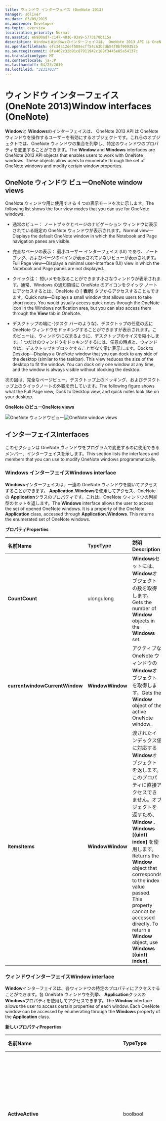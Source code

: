 ```yaml
---
title: ウィンドウ インターフェイス (OneNote 2013)
manager: soliver
ms.date: 03/09/2015
ms.audience: Developer
ms.topic: overview
localization_priority: Normal
ms.assetid: e6900ad7-c147-4816-93a9-5773170b115a
description: WindowとWindowsのインターフェイスは、 OneNote 2013 API は OneNote ウィンドウを操作するユーザーを有効にするオブジェクトです。これらのオブジェクトでは、OneNote ウィンドウの集合を列挙し、特定のウィンドウのプロパティを変更することができます。
ms.openlocfilehash: efc34312def588ecff54c63b3db84f8bf909352b
ms.sourcegitcommit: 8fe462c32b91c87911942c188f3445e85a54137c
ms.translationtype: MT
ms.contentlocale: ja-JP
ms.lasthandoff: 04/23/2019
ms.locfileid: "32317037"
---
```

# <a name="window-interfaces-onenote"></a><span data-ttu-id="1845c-104">ウィンドウ インターフェイス (OneNote 2013)</span><span class="sxs-lookup"><span data-stu-id="1845c-104">Window interfaces (OneNote)</span></span>

<span data-ttu-id="1845c-p102">**Window**と **Windows**のインターフェイスは、 OneNote 2013 API は OneNote ウィンドウを操作するユーザーを有効にするオブジェクトです。これらのオブジェクトでは、OneNote ウィンドウの集合を列挙し、特定のウィンドウのプロパティを変更することができます。</span><span class="sxs-lookup"><span data-stu-id="1845c-p102">The **Window** and **Windows** interfaces are OneNote 2013 API objects that enables users to work with OneNote windows. These objects allow users to enumerate through the set of OneNote windows and modify certain window properties.</span></span> 
  
## <a name="onenote-window-views"></a><span data-ttu-id="1845c-107">OneNote ウィンドウ ビュー</span><span class="sxs-lookup"><span data-stu-id="1845c-107">OneNote window views</span></span>

<span data-ttu-id="1845c-108">OneNote ウィンドウ用に使用できる 4 つの表示モードを次に示します。</span><span class="sxs-lookup"><span data-stu-id="1845c-108">The following list shows the four view modes that you can use for OneNote windows:</span></span> 
  
- <span data-ttu-id="1845c-109">通常のビュー： ノートブックとページのナビゲーション ウィンドウに表示されている既定の OneNote ウィンドウが表示されます。</span><span class="sxs-lookup"><span data-stu-id="1845c-109">Normal view—Displays the default OneNote window in which the Notebook and Page navigation panes are visible.</span></span>
    
- <span data-ttu-id="1845c-110">完全なページの表示： 最小ユーザー インターフェイス (UI) であり、ノートブック、およびページのペインが表示されていないビューが表示されます。</span><span class="sxs-lookup"><span data-stu-id="1845c-110">Full Page view—Displays a minimal user-interface (UI) view in which the Notebook and Page panes are not displayed.</span></span>
    
- <span data-ttu-id="1845c-p103">クイック注： 短いメモを取ることができます小さなウィンドウが表示されます。通常、Windows の通知領域に OneNote のアイコンをクイック ノートにアクセスするとは、OneNote の [ **表示**] タブからアクセスすることもできます。</span><span class="sxs-lookup"><span data-stu-id="1845c-p103">Quick note—Displays a small window that allows users to take short notes. You would usually access quick notes through the OneNote icon in the Windows notification area, but you can also access them through the **View** tab in OneNote.</span></span> 
    
- <span data-ttu-id="1845c-p104">デスクトップの端に-(タスク バーのような)、デスクトップの任意の辺に OneNote ウィンドウをドッキングすることができますが表示されます。このビューは、ウィンドウに収まるように、デスクトップのサイズを縮小します。1 つだけのウィンドウをドッキングするには、任意の時点と、ウィンドウは、デスクトップをブロックすることがなく常に表示します。</span><span class="sxs-lookup"><span data-stu-id="1845c-p104">Dock to Desktop—Displays a OneNote window that you can dock to any side of the desktop (similar to the taskbar). This view reduces the size of the desktop to fit the window. You can dock only one window at any time, and the window is always visible without blocking the desktop.</span></span> 
    
<span data-ttu-id="1845c-116">次の図は、完全なページビュー、デスクトップ上のドッキング、およびデスクトップ上のクイックノートの外観を示しています。</span><span class="sxs-lookup"><span data-stu-id="1845c-116">The following figure shows what the Full Page view, Dock to Desktop view, and quick notes look like on your desktop.</span></span>
  
<span data-ttu-id="1845c-117">**OneNote のビュー**</span><span class="sxs-lookup"><span data-stu-id="1845c-117">**OneNote views**</span></span>

<span data-ttu-id="1845c-118">![OneNote ウィンドウビュー](media/ON15Con_views.jpg "OneNote ウィンドウビュー")</span><span class="sxs-lookup"><span data-stu-id="1845c-118">![OneNote window views](media/ON15Con_views.jpg "OneNote window views")</span></span>
  
## <a name="interfaces"></a><span data-ttu-id="1845c-119">インターフェイス</span><span class="sxs-lookup"><span data-stu-id="1845c-119">Interfaces</span></span>

<span data-ttu-id="1845c-120">このセクションは OneNote ウィンドウをプログラムで変更するのに使用できるメンバー、インターフェイスを示します。</span><span class="sxs-lookup"><span data-stu-id="1845c-120">This section lists the interfaces and members that you can use to modify OneNote windows programmatically.</span></span>
  
### <a name="windows-interface"></a><span data-ttu-id="1845c-121">Windows インターフェイス</span><span class="sxs-lookup"><span data-stu-id="1845c-121">Windows interface</span></span>

<span data-ttu-id="1845c-p105">**Windows**インターフェイスは、一連の OneNote ウィンドウを開いてアクセスすることができます。 **Application.Windows**を使用してアクセス、OneNote の **Application**クラスのプロパティです。これは、OneNote ウィンドウの列挙型のセットを返します。</span><span class="sxs-lookup"><span data-stu-id="1845c-p105">The **Windows** interface allows the user to access the set of opened OneNote windows. It is a property of the OneNote **Application** class, accessed through **Application.Windows**. This returns the enumerated set of OneNote windows.</span></span> 
  
<span data-ttu-id="1845c-125">**プロパティ**</span><span class="sxs-lookup"><span data-stu-id="1845c-125">**Properties**</span></span>

|<span data-ttu-id="1845c-126">**名前**</span><span class="sxs-lookup"><span data-stu-id="1845c-126">**Name**</span></span>|<span data-ttu-id="1845c-127">**Type**</span><span class="sxs-lookup"><span data-stu-id="1845c-127">**Type**</span></span>|<span data-ttu-id="1845c-128">**説明**</span><span class="sxs-lookup"><span data-stu-id="1845c-128">**Description**</span></span>|
|:-----|:-----|:-----|
|<span data-ttu-id="1845c-129">**Count**</span><span class="sxs-lookup"><span data-stu-id="1845c-129">**Count**</span></span> <br/> |<span data-ttu-id="1845c-130">ulong</span><span class="sxs-lookup"><span data-stu-id="1845c-130">ulong</span></span>  <br/> |<span data-ttu-id="1845c-131">**Windows**セットには、 **Window**オブジェクトの数を取得します。</span><span class="sxs-lookup"><span data-stu-id="1845c-131">Gets the number of **Window** objects in the **Windows** set.</span></span>  <br/> |
|<span data-ttu-id="1845c-132">**currentwindow**</span><span class="sxs-lookup"><span data-stu-id="1845c-132">**CurrentWindow**</span></span> <br/> |<span data-ttu-id="1845c-133">**Window**</span><span class="sxs-lookup"><span data-stu-id="1845c-133">**Window**</span></span> <br/> |<span data-ttu-id="1845c-134">アクティブな OneNote ウィンドウの **Window**オブジェクトを取得します。</span><span class="sxs-lookup"><span data-stu-id="1845c-134">Gets the **Window** object of the active OneNote window.</span></span>  <br/> |
|<span data-ttu-id="1845c-135">**Items**</span><span class="sxs-lookup"><span data-stu-id="1845c-135">**Items**</span></span> <br/> |<span data-ttu-id="1845c-136">**Window**</span><span class="sxs-lookup"><span data-stu-id="1845c-136">**Window**</span></span> <br/> |<span data-ttu-id="1845c-p106">渡されたインデックス値に対応する **Window**オブジェクトを返します。このプロパティに直接アクセスできません。オブジェクトを返すため、 **Window** 、 **Windows [(uint) index]** を使用します。 </span><span class="sxs-lookup"><span data-stu-id="1845c-p106">Returns the **Window** object that corresponds to the index value passed. This property cannot be accessed directly. To return a **Window** object, use **Windows [(uint) index]**.  </span></span><br/> |
   
### <a name="window-interface"></a><span data-ttu-id="1845c-140">ウィンドウインターフェイス</span><span class="sxs-lookup"><span data-stu-id="1845c-140">Window interface</span></span>

<span data-ttu-id="1845c-p107">**Window**インターフェイスは、各ウィンドウの特定のプロパティにアクセスすることができます。各 OneNote ウィンドウを列挙、 **Application**クラスの **Windows**プロパティを使用してアクセスできます。</span><span class="sxs-lookup"><span data-stu-id="1845c-p107">The **Window** interface allows the user to access certain properties of each window. Each OneNote window can be accessed by enumerating through the **Windows** property of the **Application** class.</span></span> 
  
<span data-ttu-id="1845c-143">**新しいプロパティ**</span><span class="sxs-lookup"><span data-stu-id="1845c-143">**Properties**</span></span>

|<span data-ttu-id="1845c-144">**名前**</span><span class="sxs-lookup"><span data-stu-id="1845c-144">**Name**</span></span>|<span data-ttu-id="1845c-145">**Type**</span><span class="sxs-lookup"><span data-stu-id="1845c-145">**Type**</span></span>|<span data-ttu-id="1845c-146">**説明**</span><span class="sxs-lookup"><span data-stu-id="1845c-146">**Description**</span></span>|
|:-----|:-----|:-----|
|<span data-ttu-id="1845c-147">**Active**</span><span class="sxs-lookup"><span data-stu-id="1845c-147">**Active**</span></span> <br/> |<span data-ttu-id="1845c-148">bool</span><span class="sxs-lookup"><span data-stu-id="1845c-148">bool</span></span>  <br/> |<span data-ttu-id="1845c-149">取得またはウィンドウは、アクティブな OneNote ウィンドウであるかどうかを示す値を設定します。</span><span class="sxs-lookup"><span data-stu-id="1845c-149">Gets or sets a value that indicates whether the window is the active OneNote window.</span></span>  <br/> |
|<span data-ttu-id="1845c-150">**Application**</span><span class="sxs-lookup"><span data-stu-id="1845c-150">**Application**</span></span> <br/> |<span data-ttu-id="1845c-151">**アプリケーション**</span><span class="sxs-lookup"><span data-stu-id="1845c-151">**Application**</span></span> <br/> |<span data-ttu-id="1845c-152">ウィンドウに関連付けられている、OneNote の **Application**オブジェクトを取得します。</span><span class="sxs-lookup"><span data-stu-id="1845c-152">Gets the OneNote **Application** object that is associated with the window.</span></span>  <br/> |
|<span data-ttu-id="1845c-153">**CurrentPageId**</span><span class="sxs-lookup"><span data-stu-id="1845c-153">**CurrentPageId**</span></span> <br/> |<span data-ttu-id="1845c-154">string</span><span class="sxs-lookup"><span data-stu-id="1845c-154">string</span></span>  <br/> |<span data-ttu-id="1845c-155">ウィンドウの作業中の OneNote のページのオブジェクト ID を取得します。</span><span class="sxs-lookup"><span data-stu-id="1845c-155">Gets the object ID of the active OneNote page of the window.</span></span>  <br/> |
|<span data-ttu-id="1845c-156">**currentsectionid**</span><span class="sxs-lookup"><span data-stu-id="1845c-156">**CurrentSectionId**</span></span> <br/> |<span data-ttu-id="1845c-157">string</span><span class="sxs-lookup"><span data-stu-id="1845c-157">string</span></span>  <br/> |<span data-ttu-id="1845c-158">ウィンドウの作業中の OneNote のセクションのオブジェクト ID を取得します。</span><span class="sxs-lookup"><span data-stu-id="1845c-158">Gets the object ID of the active OneNote section of the window.</span></span>  <br/> |
|<span data-ttu-id="1845c-159">**currentsectiongroupid**</span><span class="sxs-lookup"><span data-stu-id="1845c-159">**CurrentSectionGroupId**</span></span> <br/> |<span data-ttu-id="1845c-160">string</span><span class="sxs-lookup"><span data-stu-id="1845c-160">string</span></span>  <br/> |<span data-ttu-id="1845c-161">オブジェクト ウィンドウの作業中の OneNote のセクション グループの ID を取得します。</span><span class="sxs-lookup"><span data-stu-id="1845c-161">Gets the object ID of the active OneNote section group of the window.</span></span>  <br/> |
|<span data-ttu-id="1845c-162">**CurrentNotebookId**</span><span class="sxs-lookup"><span data-stu-id="1845c-162">**CurrentNotebookId**</span></span> <br/> |<span data-ttu-id="1845c-163">string</span><span class="sxs-lookup"><span data-stu-id="1845c-163">string</span></span>  <br/> |<span data-ttu-id="1845c-164">ウィンドウの作業中の OneNote ノートブックのオブジェクト ID を取得します。</span><span class="sxs-lookup"><span data-stu-id="1845c-164">Gets the object ID of the active OneNote notebook of the window.</span></span>  <br/> |
|<span data-ttu-id="1845c-165">**doc/場所**</span><span class="sxs-lookup"><span data-stu-id="1845c-165">**DockedLocation**</span></span> <br/> |<span data-ttu-id="1845c-166">**doc/場所**</span><span class="sxs-lookup"><span data-stu-id="1845c-166">**DockedLocation**</span></span> <br/> |<span data-ttu-id="1845c-167">取得または、OneNote ウィンドウのドッキング場所を設定します。</span><span class="sxs-lookup"><span data-stu-id="1845c-167">Gets or sets the docked location of the OneNote window.</span></span>  <br/> |
|<span data-ttu-id="1845c-168">**FullPageView**</span><span class="sxs-lookup"><span data-stu-id="1845c-168">**FullPageView**</span></span> <br/> |<span data-ttu-id="1845c-169">bool</span><span class="sxs-lookup"><span data-stu-id="1845c-169">bool</span></span>  <br/> |<span data-ttu-id="1845c-170">取得またはウィンドウが全体表示 (最小限の UI ビュー) であるかどうかを示す値を設定します。</span><span class="sxs-lookup"><span data-stu-id="1845c-170">Gets or sets a value that indicates whether the window is in Full Page view (minimal UI view).</span></span>  <br/> |
|<span data-ttu-id="1845c-171">**sidenote 示す**</span><span class="sxs-lookup"><span data-stu-id="1845c-171">**SideNote**</span></span> <br/> |<span data-ttu-id="1845c-172">bool</span><span class="sxs-lookup"><span data-stu-id="1845c-172">bool</span></span>  <br/> |<span data-ttu-id="1845c-173">取得またはをすばやくメモ ウィンドウだかどうかを示す値を設定します。</span><span class="sxs-lookup"><span data-stu-id="1845c-173">Gets or sets a value that indicates whether the window is a quick note window.</span></span>  <br/> |
|<span data-ttu-id="1845c-174">**WindowHandle**</span><span class="sxs-lookup"><span data-stu-id="1845c-174">**WindowHandle**</span></span> <br/> |<span data-ttu-id="1845c-175">ulong</span><span class="sxs-lookup"><span data-stu-id="1845c-175">ulong</span></span>  <br/> |<span data-ttu-id="1845c-176">OneNote ウィンドウのハンドル ID を取得します。</span><span class="sxs-lookup"><span data-stu-id="1845c-176">Gets the handle ID of the OneNote window.</span></span>  <br/> |
   
<span data-ttu-id="1845c-177">**メソッド**</span><span class="sxs-lookup"><span data-stu-id="1845c-177">**Methods**</span></span>
  
<span data-ttu-id="1845c-178">**Window**インターフェイスは、次の方法を使用するには、OneNote ウィンドウに指定したオブジェクトまたは指定した Url に移動します。</span><span class="sxs-lookup"><span data-stu-id="1845c-178">You can use the following methods of the **Window** interface to navigate to specified objects in the OneNote window or to specified URLs.</span></span> 
  
<span data-ttu-id="1845c-179">**NavigateTo**</span><span class="sxs-lookup"><span data-stu-id="1845c-179">**NavigateTo**</span></span>

|||
|:-----|:-----|
|<span data-ttu-id="1845c-180">**説明**</span><span class="sxs-lookup"><span data-stu-id="1845c-180">**Description**</span></span> <br/> |<span data-ttu-id="1845c-p108">OneNote ウィンドウの指定したオブジェクトに移動します。たとえば、セクション、ページ、およびページ内の要素のアウトラインに移動できます。</span><span class="sxs-lookup"><span data-stu-id="1845c-p108">Navigates to the specified object in the OneNote window. For example, you can navigate to sections, pages, and outline elements within pages.</span></span>  <br/> |
|<span data-ttu-id="1845c-183">**構文**</span><span class="sxs-lookup"><span data-stu-id="1845c-183">**Syntax**</span></span> <br/> | <span data-ttu-id="1845c-184">`HRESULT NavigateTo(`           ` [in]BSTR bstrHierarchyObjectID, `           ` [in]BSTR bstrObjectID); `</span><span class="sxs-lookup"><span data-stu-id="1845c-184"></span></span> <br/> |
|<span data-ttu-id="1845c-185">**パラメーター**</span><span class="sxs-lookup"><span data-stu-id="1845c-185">**Parameters**</span></span> <br/> | <span data-ttu-id="1845c-p109">_bstrHierarchyObjectID_： に移動するオブジェクトの ID を OneNote の階層です。OneNote のノートブック、セクション、セクション グループ、またはページのオブジェクト ID を参照できます。 </span><span class="sxs-lookup"><span data-stu-id="1845c-p109">_bstrHierarchyObjectID_—The hierarchy OneNote ID of the object you want to navigate to. The object ID can reference a OneNote notebook, section, section group, or page.  </span></span><br/>  <span data-ttu-id="1845c-p110">_bstrObjectID_-OneNote の ID、特定のオブジェクトを OneNote のページ内に移動します。このパラメーターが設定されているユーザーがいない場合、ページ上の特定のオブジェクトに移動する、null にします。 </span><span class="sxs-lookup"><span data-stu-id="1845c-p110">_bstrObjectID_—The OneNote ID of the specific object to navigate to within a OneNote page. If the user does not want to navigate to a specific object on a page, this parameter is set to null.  </span></span><br/> |
   
<span data-ttu-id="1845c-190">**NavigateToUrl**</span><span class="sxs-lookup"><span data-stu-id="1845c-190">**NavigateToUrl**</span></span>

|||
|:-----|:-----|
|<span data-ttu-id="1845c-191">**説明**</span><span class="sxs-lookup"><span data-stu-id="1845c-191">**Description**</span></span> <br/> |<span data-ttu-id="1845c-192">OneNote のリンクを渡された場合 (onenote://)、OneNote 内の対応する場所には、OneNote ウィンドウが開きます。</span><span class="sxs-lookup"><span data-stu-id="1845c-192">If passed a OneNote link (onenote://), opens the OneNote window to the corresponding location in OneNote.</span></span> <span data-ttu-id="1845c-193">ただし、リンクが https://や file://などの外部リンクの場合は、[セキュリティ] ダイアログボックスが表示されます。</span><span class="sxs-lookup"><span data-stu-id="1845c-193">However, if the link is an external link, such as https:// or file://, a security dialog box will appear.</span></span> <span data-ttu-id="1845c-194">棄却に関する、OneNote でリンクを開くしようし、HResult.hrObjectDoesNotExist エラーが返されます。</span><span class="sxs-lookup"><span data-stu-id="1845c-194">Upon dismissal, OneNote attempts to open up the link and an HResult.hrObjectDoesNotExist error is returned.</span></span>  <br/> |
|<span data-ttu-id="1845c-195">**構文**</span><span class="sxs-lookup"><span data-stu-id="1845c-195">**Syntax**</span></span> <br/> | <span data-ttu-id="1845c-196">`HRESULT NavigateToUrl (`           ` [in]BSTR bstrUrl); `</span><span class="sxs-lookup"><span data-stu-id="1845c-196"></span></span> <br/> |
|<span data-ttu-id="1845c-197">**パラメーター**</span><span class="sxs-lookup"><span data-stu-id="1845c-197">**Parameters**</span></span> <br/> | <span data-ttu-id="1845c-198">_bstrUrl_-URL に移動します。</span><span class="sxs-lookup"><span data-stu-id="1845c-198">_bstrUrl_—The URL to navigate to.</span></span>  <br/> |
   
<span data-ttu-id="1845c-199">**setdoc/location**</span><span class="sxs-lookup"><span data-stu-id="1845c-199">**SetDockedLocation**</span></span>

|||
|:-----|:-----|
|<span data-ttu-id="1845c-200">**説明**</span><span class="sxs-lookup"><span data-stu-id="1845c-200">**Description**</span></span> <br/> |<span data-ttu-id="1845c-201">**dockLocation**と **ptMonitor**で、モニターで指定された場所にウィンドウをドッキングします。</span><span class="sxs-lookup"><span data-stu-id="1845c-201">Docks the window to the location specified by **dockLocation** and the monitor at **ptMonitor**.</span></span>  <br/> |
|<span data-ttu-id="1845c-202">**構文**</span><span class="sxs-lookup"><span data-stu-id="1845c-202">**Syntax**</span></span> <br/> | <span data-ttu-id="1845c-203">`HRESULT SetDockedLocation`(           `[in] DockLocation dockLocation,`           `[in] POINT ptMonitor);`</span><span class="sxs-lookup"><span data-stu-id="1845c-203"></span></span> <br/> |
|<span data-ttu-id="1845c-204">**パラメーター**</span><span class="sxs-lookup"><span data-stu-id="1845c-204">**Parameters**</span></span> <br/> | <span data-ttu-id="1845c-205">_dockLocation_ - は、 OneNote 2013ウィンドウのドッキング場所を示します。</span><span class="sxs-lookup"><span data-stu-id="1845c-205">_dockLocation_ - Indicates the docked location of a OneNote 2013 window.</span></span>  <br/>  <span data-ttu-id="1845c-206">_ptMonitor_ - x、y 座標、ウィンドウを監視する (省略可) を示しますに固定する必要があります。</span><span class="sxs-lookup"><span data-stu-id="1845c-206">_ptMonitor_ - (Optional) Indicates in x,y co-ordinates which monitor the window should be docked to.</span></span>  <br/> |
   
## <a name="example"></a><span data-ttu-id="1845c-207">例</span><span class="sxs-lookup"><span data-stu-id="1845c-207">Example</span></span>

<span data-ttu-id="1845c-p112">次のコードでは、OneNote ウィンドウ ドッキング ウィンドウを反復処理します。ドッキング モードのウィンドウが存在しない場合の例は、作業中のウィンドウをドッキングします。アクティブなウィンドウが存在しない場合、コードは新しいドッキング ウィンドウを作成します。</span><span class="sxs-lookup"><span data-stu-id="1845c-p112">The following code iterates through the OneNote windows to find a docked window. If no docked window exists, the example docks the active window. If no active window exists, the code creates a new docked window.</span></span>
  
```cs
using System;
using System.Diagnostics;
using Microsoft.Office.Interop.OneNote;
namespace SampleWND
{
    class DockOneNoteWindow
    {
        static void Main(string[] args)
        {
            Microsoft.Office.Interop.OneNote.Application app = new Microsoft.Office.Interop.OneNote.Application();
            // Search through all OneNote windows for a docked window and activate it.
            bool foundDockedWND = false;
            for (int i = 0; i < app.Windows.Count; i++)
            {
                if (app.Windows[(uint) i].DockedLocation != DockLocation.dlNone)
                {
                    foundDockedWND = true;
                    app.Windows[(uint) i].Active = true;
                }
            }
            
            // If no docked window exists, dock the active window.
            if (!foundDockedWND && (app.Windows.Count > 0))
                app.Windows.CurrentWindow.DockedLocation = DockLocation.dlDefault;
            // If no active window exists, create a new docked window.
            if (app.Windows.Count < 1)
            {
                Process oneProc = new Process();
                oneProc.StartInfo.FileName = "onenote.exe";
                oneProc.StartInfo.Arguments = "/docked";
                oneProc.Start();
            }
        }
    }
}

```

## <a name="see-also"></a><span data-ttu-id="1845c-211">関連項目</span><span class="sxs-lookup"><span data-stu-id="1845c-211">See also</span></span>

- [<span data-ttu-id="1845c-212">OneNote の開発者用リファレンス</span><span class="sxs-lookup"><span data-stu-id="1845c-212">OneNote developer reference</span></span>](onenote-developer-reference.md)

